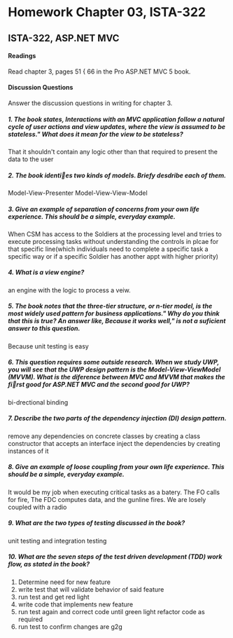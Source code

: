 # Homework Chapter 03, ISTA-322
## ISTA-322, ASP.NET MVC
#### Readings
Read chapter 3, pages 51 { 66 in the Pro ASP.NET MVC 5 book.
#### Discussion Questions
Answer the discussion questions in writing for chapter 3.

##### 1. The book states, Interactions with an MVC application follow a natural cycle of user actions and view updates, where the view is assumed to be stateless." What does it mean for the view to be stateless?
That it shouldn't contain any logic other than that required to present the data to the user

##### 2. The book identies two kinds of models. Briefy desdribe each of them.
Model-View-Presenter
Model-View-View-Model
##### 3. Give an example of separation of concerns from your own life experience. This should be a simple, everyday example.

When CSM has access to the Soldiers at the processing level and trries to execute processing tasks without understanding the controls in plcae for that specific line(which individuals need to complete a specific task a specific way or if a specific Soldier has another appt with higher priority)
##### 4. What is a view engine?
an engine with the logic to process a veiw.
##### 5. The book notes that the three-tier structure, or n-tier model, is the most widely used pattern for business applications." Why do you think that this is true? An answer like, Because it works well," is not a suficient answer to this question.
Because unit testing is easy

##### 6. This question requires some outside research. When we study UWP, you will see that the UWP design pattern is the Model-View-ViewModel (MVVM). What is the diference between MVC and MVVM that makes the first good for ASP.NET MVC and the second good for UWP?
bi-drectional binding

##### 7. Describe the two parts of the dependency injection (DI) design pattern.
remove any dependencies on concrete classes by creating a class constructor that accepts an interface
inject the dependencies by creating instances of it
##### 8. Give an example of loose coupling from your own life experience. This should be a simple, everyday example.
It would be my job when executing critical tasks as a batery. The FO calls for fire, The FDC computes data, and the gunline fires. We are losely coupled with a radio
##### 9. What are the two types of testing discussed in the book?
unit testing and integration testing
##### 10. What are the seven steps of the test driven development (TDD) work flow, as stated in the book?
1. Determine need for new feature
2. write test that will validate behavior of said feature
3. run test and get red light
4. write code that implements new feature
5. run test again and correct code until green light refactor code as required
6. run test to confirm changes are g2g
